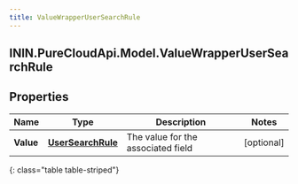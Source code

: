 ```yaml
---
title: ValueWrapperUserSearchRule
---
```

## ININ.PureCloudApi.Model.ValueWrapperUserSearchRule

## Properties

|Name | Type | Description | Notes|
|------------ | ------------- | ------------- | -------------|
| **Value** | [**UserSearchRule**](UserSearchRule.html) | The value for the associated field | [optional] |
{: class="table table-striped"}


